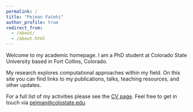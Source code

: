 ```yaml
---
permalink: /
title: "Pejman Fatehi"
author_profile: true
redirect_from:
  - /about/
  - /about.html
---
```


Welcome to my academic homepage. I am a PhD student at Colorado State University based in Fort Collins, Colorado.

My research explores computational approaches within my field. On this site you can find links to my publications, talks, teaching resources, and other updates.

For a full list of my activities please see the [CV page](/cv/). Feel free to get in touch via [pejman@colostate.edu](mailto:pejman@colostate.edu).
